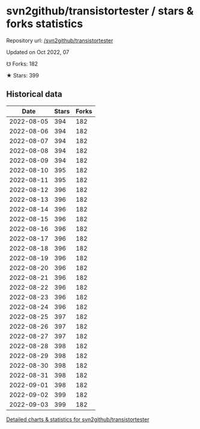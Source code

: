 # svn2github/transistortester / stars & forks statistics

Repository url: [/svn2github/transistortester](https://github.com/svn2github/transistortester)

Updated on Oct 2022, 07

☋ Forks: 182

★ Stars: 399

## Historical data
| Date | Stars | Forks |
|------|-------|-------|
| 2022-08-05 | 394 | 182 | 
| 2022-08-06 | 394 | 182 | 
| 2022-08-07 | 394 | 182 | 
| 2022-08-08 | 394 | 182 | 
| 2022-08-09 | 394 | 182 | 
| 2022-08-10 | 395 | 182 | 
| 2022-08-11 | 395 | 182 | 
| 2022-08-12 | 396 | 182 | 
| 2022-08-13 | 396 | 182 | 
| 2022-08-14 | 396 | 182 | 
| 2022-08-15 | 396 | 182 | 
| 2022-08-16 | 396 | 182 | 
| 2022-08-17 | 396 | 182 | 
| 2022-08-18 | 396 | 182 | 
| 2022-08-19 | 396 | 182 | 
| 2022-08-20 | 396 | 182 | 
| 2022-08-21 | 396 | 182 | 
| 2022-08-22 | 396 | 182 | 
| 2022-08-23 | 396 | 182 | 
| 2022-08-24 | 396 | 182 | 
| 2022-08-25 | 397 | 182 | 
| 2022-08-26 | 397 | 182 | 
| 2022-08-27 | 397 | 182 | 
| 2022-08-28 | 398 | 182 | 
| 2022-08-29 | 398 | 182 | 
| 2022-08-30 | 398 | 182 | 
| 2022-08-31 | 398 | 182 | 
| 2022-09-01 | 398 | 182 | 
| 2022-09-02 | 399 | 182 | 
| 2022-09-03 | 399 | 182 | 


[Detailed charts & statistics for svn2github/transistortester](https://reviewgithub.com/rep/svn2github/transistortester)
